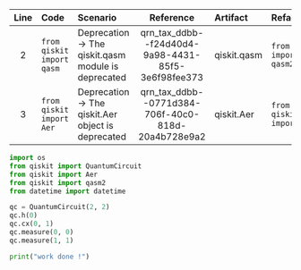 | Line | Code | Scenario | Reference | Artifact | Refactoring |   
| :--: | :--- | :------- | :-------: | :------- | :---------- | 
| 2 | `from qiskit import qasm` | Deprecation -> The qiskit.qasm module is deprecated | qrn_tax_ddbb--f24d40d4-9a98-4431-85f5-3e6f98fee373 | qiskit.qasm | `from qiskit import qasm2` |
| 3 | `from qiskit import Aer` | Deprecation -> The qiskit.Aer object is deprecated | qrn_tax_ddbb--0771d384-706f-40c0-818d-20a4b728e9a2 | qiskit.Aer | `from qiskit_aer import Aer` |

```python  
import os
from qiskit import QuantumCircuit
from qiskit import Aer
from qiskit import qasm2
from datetime import datetime

qc = QuantumCircuit(2, 2)
qc.h(0)
qc.cx(0, 1)
qc.measure(0, 0)
qc.measure(1, 1)

print("work done !")
```